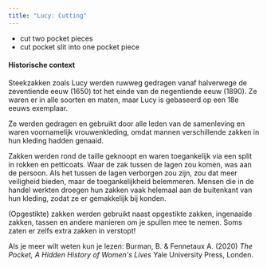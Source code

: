 ```yaml
---
title: "Lucy: Cutting"
---
```


- cut two pocket pieces
- cut pocket slit into one pocket piece

#### Historische context

Steekzakken zoals Lucy werden ruwweg gedragen vanaf halverwege de zeventiende eeuw (1650) tot het einde van de negentiende eeuw (1890). Ze waren er in alle soorten en maten, maar Lucy is gebaseerd op een 18e eeuws exemplaar.

Ze werden gedragen en gebruikt door alle leden van de samenleving en waren voornamelijk vrouwenkleding, omdat mannen verschillende zakken in hun kleding hadden genaaid.

Zakken werden rond de taille geknoopt en waren toegankelijk via een split in rokken en petticoats. Waar de zak tussen de lagen zou komen, was aan de persoon. Als het tussen de lagen verborgen zou zijn, zou dat meer veiligheid bieden, maar de toegankelijkheid belemmeren. Mensen die in de handel werkten droegen hun zakken vaak helemaal aan de buitenkant van hun kleding, zodat ze er gemakkelijk bij konden.

(Opgestikte) zakken werden gebruikt naast opgestikte zakken, ingenaaide zakken, tassen en andere manieren om je spullen mee te nemen. Soms zaten er zelfs extra zakken in verstopt!

Als je meer wilt weten kun je lezen: Burman, B. & Fennetaux A. (2020)  _The Pocket, A Hidden History of Women's Lives_ Yale University Press, Londen.
